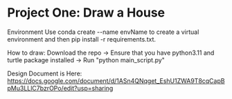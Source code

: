 # Project One: Draw a House
Environment
Use conda create --name envName to create a virtual environment and then pip install -r requirements.txt.

How to draw: 
Download the repo -> Ensure that you have python3.11 and turtle package installed -> Run "python main_script.py"

Design Document is Here:
https://docs.google.com/document/d/1ASn4QNqget_EshU1ZWA9T8cqCapBpMu3LLlC7bzrOPo/edit?usp=sharing


